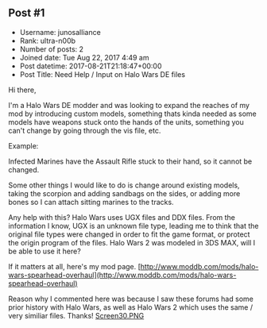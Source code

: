 ## Post #1
- Username: junosalliance
- Rank: ultra-n00b
- Number of posts: 2
- Joined date: Tue Aug 22, 2017 4:49 am
- Post datetime: 2017-08-21T21:18:47+00:00
- Post Title: Need Help / Input on Halo Wars DE files

Hi there,

I'm a Halo Wars DE modder and was looking to expand the reaches of my mod by introducing custom models, something thats kinda needed as some models have weapons stuck onto the hands of the units, something you can't change by going through the vis file, etc. 

Example:

Infected Marines have the Assault Rifle stuck to their hand, so it cannot be changed. 

Some other things I would like to do is change around existing models, taking the scorpion and adding sandbags on the sides, or adding more bones so I can attach sitting marines to the tracks. 

Any help with this? Halo Wars uses UGX files and DDX files. From the information I know, UGX is an unknown file type, leading me to think that the original file types were changed in order to fit the game format, or protect the origin program of the files. Halo Wars 2 was modeled in 3DS MAX, will I be able to use it here? 

If it matters at all, here's my mod page. [http://www.moddb.com/mods/halo-wars-spearhead-overhaul](http://www.moddb.com/mods/halo-wars-spearhead-overhaul)

Reason why I commented here was because I saw these forums had some prior history with Halo Wars, as well as Halo Wars 2 which uses the same / very similiar files.
Thanks!
[Screen30.PNG](https://xentaxbackup.github.io/file/13235_Screen30.PNG)

